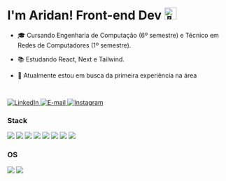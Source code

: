 <h1>I'm Aridan! Front-end Dev <img src="https://github.com/wervlad/wervlad/assets/24524555/766d336d-b87d-44ba-807c-c51de2bc6b4d" width="28px" alt="👋"></h1>

- 🎓 Cursando Engenharia de Computação (6º semestre) e Técnico em Redes de Computadores (1º semestre).</p>
- 📚 Estudando React, Next e Tailwind.</p>
- 💼 Atualmente estou em busca da primeira experiência na área

<br>

<p>  
    <a href="https://www.linkedin.com/in/aridan-pantoja">
        <img src="https://img.shields.io/badge/LinkedIn-3C096C?style=for-the-badge&logo=linkedin&logoColor=white" alt="LinkedIn">
    </a>
    <a href="mailto:aridanpantoja@gmail.com">
        <img src="https://img.shields.io/badge/Email-3C096C?style=for-the-badge&logo=gmail&logoColor=white" alt="E-mail">
    </a>
    <a href="https://www.instagram.com/aridannnn">
        <img src="https://img.shields.io/badge/Instagram-3C096C?style=for-the-badge&logo=Instagram&logoColor=white" alt="Instagram">
    </a>
</p>

<h3>Stack</h3>

<div style="display: inline_block">
  <img src="https://img.shields.io/badge/react-3C096C?style=for-the-badge&logo=react&logoColor=white"/>
  <img src="https://img.shields.io/badge/next-3C096C?style=for-the-badge&logo=next.js&logoColor=white"/>
  <img src="https://img.shields.io/badge/tailwindcss-3C096C?style=for-the-badge&logo=tailwind-css&logoColor=white"/>
  <img src="https://img.shields.io/badge/javascript-3C096C?style=for-the-badge&logo=javascript&logoColor=white"/>
  <img src="https://img.shields.io/badge/html5-3C096C?style=for-the-badge&logo=html5&logoColor=white"/>
  <img src="https://img.shields.io/badge/css3-3C096C?style=for-the-badge&logo=css3&logoColor=white"/>
  <img src="https://img.shields.io/badge/python-3C096C?style=for-the-badge&logo=python&logoColor=white"/>
  <img src="https://img.shields.io/badge/sql-3C096C?style=for-the-badge&logo=mysql&logoColor=white"/>
</div>

<h3>OS</h3>

<div style="display: inline_block">
  <img src="https://img.shields.io/badge/Windows-3C096C?style=for-the-badge&logo=Windows&logoColor=white"/>
  <img src="https://img.shields.io/badge/linux-3C096C?style=for-the-badge&logo=Linux&logoColor=white"/>
</div>
